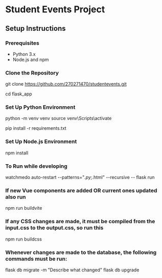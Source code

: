 # Student Events Project
## Setup Instructions

### Prerequisites
- Python 3.x
- Node.js and npm

### Clone the Repository
git clone https://github.com/270271470/studentevents.git

cd flask_app

### Set Up Python Environment
python -m venv venv
source venv\Scripts\activate

pip install -r requirements.txt

### Set Up Node.js Environment
npm install

### To Run while developing
watchmedo auto-restart --patterns="*.py;*.html" --recursive -- flask run

### If new Vue components are added OR current ones updated also run
npm run buildvite

### If any CSS changes are made, it must be compiled from the input.css to the output.css, so run this
npm run buildcss

### Whenever changes are made to the database, the following commands must be run:
flask db migrate -m "Describe what changed"
flask db upgrade
